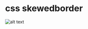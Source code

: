 # css skewedborder

![alt text](https://raw.githubusercontent.com/Braullio/css_skewed_border/blob/master/WhatsApp%20Image%202019-03-16%20at%2002.54.06.jpeg)
